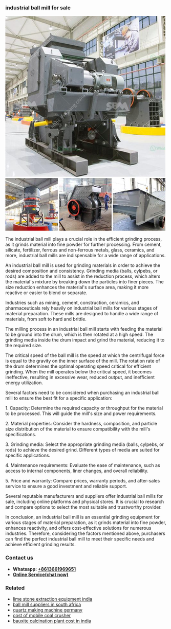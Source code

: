 <h3>industrial ball mill for sale</h3><img src='1708586942.jpg' alt=''><p>The industrial ball mill plays a crucial role in the efficient grinding process, as it grinds material into fine powder for further processing. From cement, silicate, fertilizer, ferrous and non-ferrous metals, glass, ceramics, and more, industrial ball mills are indispensable for a wide range of applications.</p><p>An industrial ball mill is used for grinding materials in order to achieve the desired composition and consistency. Grinding media (balls, cylpebs, or rods) are added to the mill to assist in the reduction process, which alters the material's mixture by breaking down the particles into finer pieces. The size reduction enhances the material's surface area, making it more reactive or easier to blend or separate.</p><p>Industries such as mining, cement, construction, ceramics, and pharmaceuticals rely heavily on industrial ball mills for various stages of material preparation. These mills are designed to handle a wide range of materials, from soft to hard and brittle.</p><p>The milling process in an industrial ball mill starts with feeding the material to be ground into the drum, which is then rotated at a high speed. The grinding media inside the drum impact and grind the material, reducing it to the required size.</p><p>The critical speed of the ball mill is the speed at which the centrifugal force is equal to the gravity on the inner surface of the mill. The rotation rate of the drum determines the optimal operating speed critical for efficient grinding. When the mill operates below the critical speed, it becomes ineffective, resulting in excessive wear, reduced output, and inefficient energy utilization.</p><p>Several factors need to be considered when purchasing an industrial ball mill to ensure the best fit for a specific application:</p><p>1. Capacity: Determine the required capacity or throughput for the material to be processed. This will guide the mill's size and power requirements.</p><p>2. Material properties: Consider the hardness, composition, and particle size distribution of the material to ensure compatibility with the mill's specifications.</p><p>3. Grinding media: Select the appropriate grinding media (balls, cylpebs, or rods) to achieve the desired grind. Different types of media are suited for specific applications.</p><p>4. Maintenance requirements: Evaluate the ease of maintenance, such as access to internal components, liner changes, and overall reliability.</p><p>5. Price and warranty: Compare prices, warranty periods, and after-sales service to ensure a good investment and reliable support.</p><p>Several reputable manufacturers and suppliers offer industrial ball mills for sale, including online platforms and physical stores. It is crucial to research and compare options to select the most suitable and trustworthy provider.</p><p>In conclusion, an industrial ball mill is an essential grinding equipment for various stages of material preparation, as it grinds material into fine powder, enhances reactivity, and offers cost-effective solutions for numerous industries. Therefore, considering the factors mentioned above, purchasers can find the perfect industrial ball mill to meet their specific needs and achieve efficient grinding results.</p><h3>Contact us</h3><ul><li><strong>Whatsapp:&nbsp;<a href="https://wa.me/8613661969651">+8613661969651</a></strong></li><li><a href="https://swt.shibang-china.com/?git&amp;zhl&amp;industrial ball mill for sale"><strong>Online Service(chat now)</strong></a></li></ul><h3>Related</h3><ul><li><a href='lime stone extraction equipment india.md'>lime stone extraction equipment india</a></li><li><a href='ball mill suppliers in south africa.md'>ball mill suppliers in south africa</a></li><li><a href='quartz making machine germany.md'>quartz making machine germany</a></li><li><a href='cost of mobile coal crusher.md'>cost of mobile coal crusher</a></li><li><a href='bauxite calcination plant cost in india.md'>bauxite calcination plant cost in india</a></li></ul>